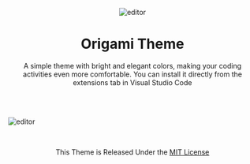 <div align="center">

![editor](https://febriadj.herokuapp.com/images/origami-theme-icon)
</div>
<div align="center">

# Origami Theme
A simple theme with bright and elegant colors, making your coding activities even more comfortable. You can install it directly from the extensions tab in Visual Studio Code
</div>
<br><br>

![editor](https://febriadj.herokuapp.com/images/origami-theme)

<br>
<div align="center">

This Theme is Released Under the [MIT License](https://github.com/febriadj/vscode-origami-theme/blob/master/LICENSE)
</div>